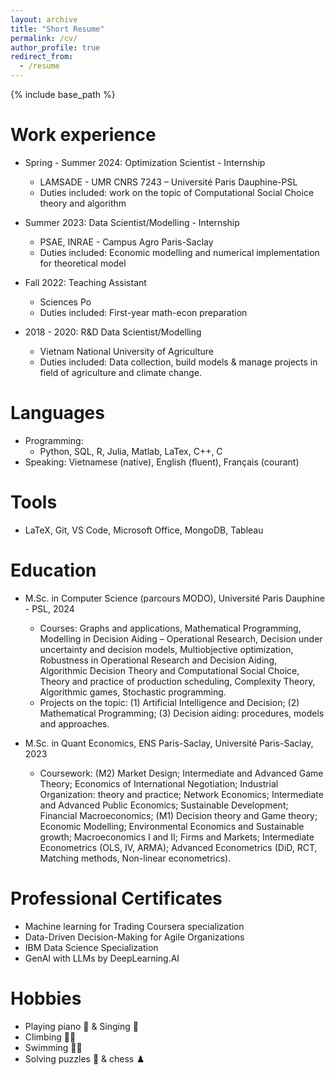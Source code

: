 ```yaml
---
layout: archive
title: "Short Resume"
permalink: /cv/
author_profile: true
redirect_from:
  - /resume
---
```


{% include base_path %}


Work experience
======
* Spring - Summer 2024: Optimization Scientist - Internship
  * LAMSADE - UMR CNRS 7243 – Université Paris Dauphine-PSL
  * Duties included: work on the topic of Computational Social Choice theory and algorithm

* Summer 2023: Data Scientist/Modelling - Internship
  * PSAE, INRAE - Campus Agro Paris-Saclay
  * Duties included: Economic modelling and numerical implementation for theoretical model

* Fall 2022: Teaching Assistant
  * Sciences Po
  * Duties included: First-year math-econ preparation
 
* 2018 - 2020: R&D Data Scientist/Modelling
  * Vietnam National University of Agriculture
  * Duties included: Data collection, build models & manage projects in field of agriculture and climate change.
  
Languages
======
* Programming:
  * Python, SQL, R, Julia, Matlab, LaTex, C++, C
* Speaking: Vietnamese (native), English (fluent), Français (courant)

Tools
======
* LaTeX, Git, VS Code, Microsoft Office, MongoDB, Tableau

Education
======
* M.Sc. in Computer Science (parcours MODO), Université Paris Dauphine - PSL, 2024
  * Courses: Graphs and applications, Mathematical Programming, Modelling in Decision Aiding  – Operational Research, Decision under uncertainty and decision models,  Multiobjective optimization, Robustness in Operational Research and Decision Aiding, Algorithmic Decision Theory and Computational Social Choice, Theory and practice of production scheduling, Complexity Theory, Algorithmic games, Stochastic programming.
  * Projects on the topic: (1) Artificial Intelligence and Decision; (2) Mathematical Programming; (3) Decision aiding: procedures, models and approaches.
  
* M.Sc. in Quant Economics, ENS Paris-Saclay, Université Paris-Saclay, 2023
  * Coursework: (M2) Market Design; Intermediate and Advanced Game Theory; Economics of International Negotiation; Industrial Organization: theory and practice; Network Economics; Intermediate and Advanced Public Economics; Sustainable Development; Financial Macroeconomics; (M1) Decision theory and Game theory; Economic Modelling; Environmental Economics and Sustainable growth; Macroeconomics I and II; Firms and Markets; Intermediate Econometrics (OLS, IV, ARMA); Advanced Econometrics (DiD, RCT, Matching methods, Non-linear econometrics).

Professional Certificates
======
* Machine learning for Trading Coursera specialization
* Data-Driven Decision-Making for Agile Organizations
* IBM Data Science Specialization
* GenAI with LLMs by DeepLearning.AI

Hobbies
======
* Playing piano :musical_keyboard: & Singing :musical_score:
* Climbing :climbing_woman:
* Swimming :swimming_woman:
* Solving puzzles :jigsaw: & chess :chess_pawn:
